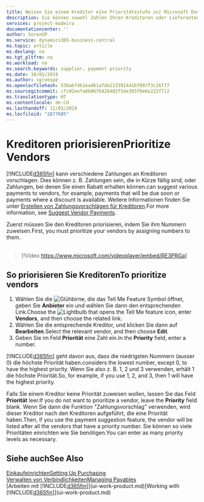 ```yaml
---
title: Weisen Sie einem Kreditor eine Prioritätsstufe zu| Microsoft Docs
description: Sie können sowohl Zahlen Ihren Kreditoren oder Lieferanten zuweisen, um sie zu priorisieren und Zahlungsvorschläge in  Business Central zu erleichtern.
services: project-madeira
documentationcenter: ''
author: SorenGP
ms.service: dynamics365-business-central
ms.topic: article
ms.devlang: na
ms.tgt_pltfrm: na
ms.workload: na
ms.search.keywords: supplier, payment priority
ms.date: 10/01/2019
ms.author: sgroespe
ms.openlocfilehash: 538a6f4b1ead61afde223391441bf097f3c26f77
ms.sourcegitcommit: cfc92eefa8b06fb426482f54e393f0e6e222f712
ms.translationtype: HT
ms.contentlocale: de-CH
ms.lasthandoff: 12/03/2019
ms.locfileid: "2877605"
---
```

# <a name="prioritize-vendors"></a><span data-ttu-id="8bafc-103">Kreditoren priorisieren</span><span class="sxs-lookup"><span data-stu-id="8bafc-103">Prioritize Vendors</span></span>
[!INCLUDE[d365fin](includes/d365fin_md.md)] <span data-ttu-id="8bafc-104">kann verschiedene Zahlungen an Kreditoren vorschlagen. Dies können z. B. Zahlungen sein, die in Kürze fällig sind, oder Zahlungen, bei denen Sie einen Rabatt erhalten können.</span><span class="sxs-lookup"><span data-stu-id="8bafc-104">can suggest various payments to vendors, for example, payments that will be due soon or payments where a discount is available.</span></span> <span data-ttu-id="8bafc-105">Weitere Informationen finden Sie unter [Erstellen von Zahlungsvorschlägen für Kreditoren](payables-how-suggest-vendor-payments.md).</span><span class="sxs-lookup"><span data-stu-id="8bafc-105">For more information, see [Suggest Vendor Payments](payables-how-suggest-vendor-payments.md).</span></span>

<span data-ttu-id="8bafc-106">Zuerst müssen Sie den Kreditoren priorisieren, indem Sie ihm Nummern zuweisen.</span><span class="sxs-lookup"><span data-stu-id="8bafc-106">First, you must prioritize your vendors by assigning numbers to them.</span></span>
<br><br>
> [!Video https://www.microsoft.com/videoplayer/embed/RE3PRGa]

## <a name="to-prioritize-vendors"></a><span data-ttu-id="8bafc-107">So priorisieren Sie Kreditoren</span><span class="sxs-lookup"><span data-stu-id="8bafc-107">To prioritize vendors</span></span>
1. <span data-ttu-id="8bafc-108">Wählen Sie die ![Glühbirne, die das Tell Me Feature](media/ui-search/search_small.png "Tell Me-Funktion") Symbol öffnet, geben Sie **Anbieter** ein und wählen Sie dann den entsprechenden Link.</span><span class="sxs-lookup"><span data-stu-id="8bafc-108">Choose the ![Lightbulb that opens the Tell Me feature](media/ui-search/search_small.png "Tell me what you want to do") icon, enter **Vendors**, and then choose the related link.</span></span>
2. <span data-ttu-id="8bafc-109">Wählen Sie die entsprechende Kreditor, und klicken Sie dann auf **Bearbeiten**.</span><span class="sxs-lookup"><span data-stu-id="8bafc-109">Select the relevant vendor, and then choose **Edit**.</span></span>
3. <span data-ttu-id="8bafc-110">Geben Sie im Feld **Priorität** eine Zahl ein.</span><span class="sxs-lookup"><span data-stu-id="8bafc-110">In the **Priority** field, enter a number.</span></span>

[!INCLUDE[d365fin](includes/d365fin_md.md)] <span data-ttu-id="8bafc-111">geht davon aus, dass die niedrigsten Nummern (ausser 0) die höchste Priorität haben.</span><span class="sxs-lookup"><span data-stu-id="8bafc-111">considers the lowest number, except 0, to have the highest priority.</span></span> <span data-ttu-id="8bafc-112">Wenn Sie also z. B. 1, 2 und 3 verwenden, erhält 1 die höchste Priorität.</span><span class="sxs-lookup"><span data-stu-id="8bafc-112">So, for example, if you use 1, 2, and 3, then 1 will have the highest priority.</span></span>

<span data-ttu-id="8bafc-113">Falls Sie einem Kreditor keine Priorität zuweisen wollen, lassen Sie das Feld **Priorität** leer.</span><span class="sxs-lookup"><span data-stu-id="8bafc-113">If you do not want to prioritize a vendor, leave the **Priority** field blank.</span></span> <span data-ttu-id="8bafc-114">Wenn Sie dann die Funktion "Zahlungsvorschlag" verwenden, wird dieser Kreditor nach den Kreditoren aufgeführt, die eine Priorität haben.</span><span class="sxs-lookup"><span data-stu-id="8bafc-114">Then, if you use the payment suggestion feature, the vendor will be listed after all the vendors that have a priority number.</span></span> <span data-ttu-id="8bafc-115">Sie können so viele Prioritäten einrichten wie Sie benötigen.</span><span class="sxs-lookup"><span data-stu-id="8bafc-115">You can enter as many priority levels as necessary.</span></span>

## <a name="see-also"></a><span data-ttu-id="8bafc-116">Siehe auch</span><span class="sxs-lookup"><span data-stu-id="8bafc-116">See Also</span></span>
[<span data-ttu-id="8bafc-117">Einkaufeinrichten</span><span class="sxs-lookup"><span data-stu-id="8bafc-117">Setting Up Purchasing</span></span>](purchasing-setup-purchasing.md)  
[<span data-ttu-id="8bafc-118">Verwalten von Verbindlichkeiten</span><span class="sxs-lookup"><span data-stu-id="8bafc-118">Managing Payables</span></span>](payables-manage-payables.md)  
<span data-ttu-id="8bafc-119">[Arbeiten mit [!INCLUDE[d365fin](includes/d365fin_md.md)]](ui-work-product.md)</span><span class="sxs-lookup"><span data-stu-id="8bafc-119">[Working with [!INCLUDE[d365fin](includes/d365fin_md.md)]](ui-work-product.md)</span></span>
